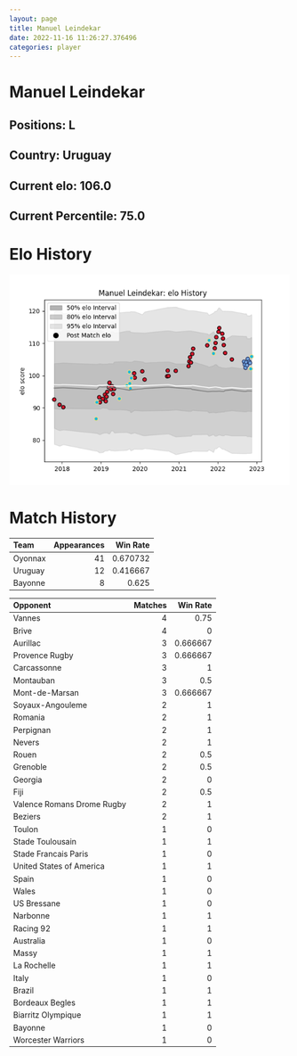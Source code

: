 ```yaml
---  
layout: page  
title: Manuel Leindekar  
date: 2022-11-16 11:26:27.376496  
categories: player  
---
```

# Manuel Leindekar

## Positions: L

## Country: Uruguay

## Current elo: 106.0

## Current Percentile: 75.0

# Elo History


![elo history](history_ManuelLeindekar.png)
# Match History


| Team    |   Appearances |   Win Rate |
|:--------|--------------:|-----------:|
| Oyonnax |            41 |   0.670732 |
| Uruguay |            12 |   0.416667 |
| Bayonne |             8 |   0.625    |

| Opponent                   |   Matches |   Win Rate |
|:---------------------------|----------:|-----------:|
| Vannes                     |         4 |   0.75     |
| Brive                      |         4 |   0        |
| Aurillac                   |         3 |   0.666667 |
| Provence Rugby             |         3 |   0.666667 |
| Carcassonne                |         3 |   1        |
| Montauban                  |         3 |   0.5      |
| Mont-de-Marsan             |         3 |   0.666667 |
| Soyaux-Angouleme           |         2 |   1        |
| Romania                    |         2 |   1        |
| Perpignan                  |         2 |   1        |
| Nevers                     |         2 |   1        |
| Rouen                      |         2 |   0.5      |
| Grenoble                   |         2 |   0.5      |
| Georgia                    |         2 |   0        |
| Fiji                       |         2 |   0.5      |
| Valence Romans Drome Rugby |         2 |   1        |
| Beziers                    |         2 |   1        |
| Toulon                     |         1 |   0        |
| Stade Toulousain           |         1 |   1        |
| Stade Francais Paris       |         1 |   0        |
| United States of America   |         1 |   1        |
| Spain                      |         1 |   0        |
| Wales                      |         1 |   0        |
| US Bressane                |         1 |   0        |
| Narbonne                   |         1 |   1        |
| Racing 92                  |         1 |   1        |
| Australia                  |         1 |   0        |
| Massy                      |         1 |   1        |
| La Rochelle                |         1 |   1        |
| Italy                      |         1 |   0        |
| Brazil                     |         1 |   1        |
| Bordeaux Begles            |         1 |   1        |
| Biarritz Olympique         |         1 |   1        |
| Bayonne                    |         1 |   0        |
| Worcester Warriors         |         1 |   0        |